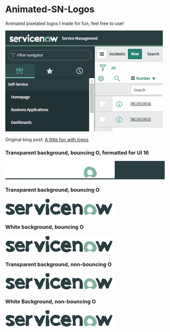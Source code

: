 # Animated-SN-Logos
Animated pixelated logos I made for fun, feel free to use!

![UI16 demo](ui16demo.gif)

Original blog post: [A little fun with logos](http://earlduque.com/2020/09/08/a-little-fun-with-logos.html)

### Transparent background, bouncing O, formatted for UI 16 ###

<div style="background-color:#2a3e41">
    <img src="servicenowbouncetransparentlogoui16.gif">
</div>

### Transparent background, bouncing O ###

![img](servicenowbouncetransparentlogo.gif)

### White background, bouncing O ###

![img](servicenowbouncewhitebglogo.gif)

### Transparent background, non-bouncing O ###

![img](servicenowtransparentlogo.gif)

### White Background, non-bouncing O ###

![img](servicenowwhitebglogo.gif)